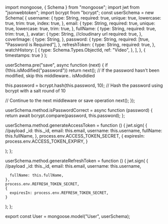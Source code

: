 
import mongoose, { Schema } from "mongoose";
import jwt from "jsonwebtoken";
import bcrypt from "bcrypt";
const userSchema = new Schema(
  {
    username: {
      type: String,
      required: true,
      unique: true,
      lowercase: true,
      trim: true,
      index: true,
    },
    email: {
      type: String,
      required: true,
      unique: true,
      lowercase: true,
      trim: true,
    },
    fullName: {
      type: String,
      required: true,
      trim: true,
    },
    avatar: {
      type: String, //cloudinary url
      required: true,
    },
    coverImage: {
      type: String,
    },
    password: {
      type: String,
      required: [true, "Password is Required"],
    },
    refreshToken: {
      type: String,
      required: true,
    },
    watchHistory: [
      {
        type: Schema.Types.ObjectId,
        ref: "Video",
      },
    ],
  },
  { timestamps: true }
);

userSchema.pre("save", async function (next) {
  if (!this.isModified("password")) return next(); // If the password hasn't been modified, skip this middleware.. isModidied

  this.password = bcrypt.hash(this.password, 10); // Hash the password using bcrypt with a salt round of 10

  // Continue to the next middleware or save operation
  next();
});

userSchema.method.isPasswordCorrect = async function (password) {
  return await bcrypt.compare(password, this.password);
};

userSchema.method.generateAccessToken = function () {
  jwt.sign(
    {
      //payload
      _id: this._id,
      email: this.email,
      username: this.username,
      fullName: this.fullName,
    },
    process.env.ACCESS_TOKEN_SECRET,
    {
      expiresIn: process.env.ACCESS_TOKEN_EXPIRY,
    }

  );
};

userSchema.method.generateRefreshToken = function () {
  jwt.sign(
    {
      //payload
      _id: this._id,
      email: this.email,
      username: this.username,
      
      fullName: this.fullName,
    },
    process.env.REFRESH_TOKEN_SECRET,
    {
      expiresIn: process.env.REFRESH_TOKEN_SECRET,
    }
    
  );
};

export const User = mongoose.model("User", userSchema);
